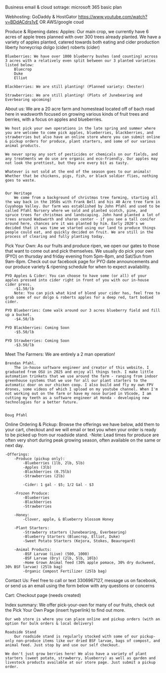 Business email & cloud sotrage: microsoft 365 basic plan

Webhosting: GoDaddy & HostGator https://www.youtube.com/watch?v=BDdACdrs1vE OR AWS/google coud



Produce & Ripening dates:
    Apples: Our main crop, we currently have 6 acres of apple trees planned with over 300 trees already planted. We have a variety of apples planted, catered towards both eating and cider production
        liberty
        honeycrisp 
        dolgo (cider)
        roberts (cider)
        

    Blueberries: We have over 1000 blueberry bushes (and counting) across 3 acres with a relatively even split between our 3 planted varieties listed below:
        Bluecrop
        Duke 
        Elliot

    Blackberries: We are still planting! (Planned variety: Chester)

    Strawberries: We are still planting! (Plots of Junebearing and Everbearing upcoming)

    
About us:
    We are a 20 acre farm and homestead located off of bach road here in wadsworth focused on growing various kinds of fruit trees and berries, with a focus on apples and blueberries. 

    We host pick your own operations in the late spring and summer where you are welcome to come pick apples, blueberries, blackberries, and strawberries but also have an online store where you can submit online & pickup orders for produce, plant starters, and some of our various animal products. 

    We never spray any sort of pesticides or chemicals on our fields, and any treatments we do use are organic and eco-friendly. Our apples may not look the prettiest, but they are every bit as tasty.

    Whatever is not sold at the end of the season goes to our animals! Whether that be chickens, pigs, fish, or black soldier flies, nothing goes to waste. 


    Our Heritage 
        We come from a background of christmas tree farming, starting all the way back in the 1950s with Frank Bell and his 40 Acre tree farm in Cuyahoga Valley. Our farm was established by John Pfahl and used to be called Pfahl Nursery where we sold and planted scotch, pine, and spruce trees for christmas and landscaping. John hand planted a lot of trees around Wadsworth and sharon center - if you see a tall conifer around here, chances are it was planted by him. Early 2020's we decided that it was time we started using our land to produce things people could eat, and quickly decided on fruit. We are still in the process of clearing and fully planting today.

Pick Your Own:
    As our fruits and produce ripen, we open our gates to those that want to come out and pick themselves. We usually do pick your own (PYO) on thursday and friday evening from 5pm-8pm, and Sat/Sun from 9am-8pm. Check out our facebook page for PYO date announcements and our produce variety & ripening schedule for when to expect availability.

    PYO Apples & Cider: You can choose to have some (or all) of your apples pressed into cider right in front of you with our in-house cider press. 
        -$1.50/lb
        Note: You can pick what kind of blend your cider has, feel free to grab some of our dolgo & roberts apples for a deep red, tart bodied cider.

    PYO Blueberries: Come walk around our 3 acres blueberry field and fill up a bucket.
        -$4.50/lb

    PYO Blackberries: Coming Soon
        -$5.50/lb

    PYO Strawberries: Coming Soon
        -$3.50/lb
    

Meet The Farmers:
    We are entirely a 2 man operation!

    Brendan Pfahl. 
        The in-house software engineer and creator of this website. I graduated from OSU in 2025 and enjoy all things tech. I make little automation trinkets that we use around the farm - ranging from indoor greenhouse systems that we use for all our plant starters to the automatic door on our chicken coop. I also build and fly my own FPV drones, some videos of which I upload on my youtube channel. When I'm not working out on the farm or have my nose buried in VScode, I am cutting my teeth as a software engineer at Honda - developing new technologies for a better future. 


    Doug Pfahl


Online Ordering & Pickup:
    Browse the offerings we have below, add them to your cart, checkout and we will email or text you when your order is ready to be picked up from our roadside stand.
        -Note: Lead times for produce are often very short during peak growing season, often available on the same or next day.

    -Offerings: 
        -Produce (pickup only):
            -Blueberries (1lb, 2lb, 5lb)
            -Apples (3lb)
            -Blackberries (0.75lb)
            -Strawberries (2lb)

            -Cider: 1 gal - $5; 1/2 Gal - $3 

        -Frozen Produce:
            -Blueberries 
            -Blackberries 
            -Strawberries 

        -Honey:
            -Clover, apple, & Blueberry blossom Honey

        -Plant Starters:
            -Strawberry starters (Junebearing, Everbearing)
            -Blueberry Starters (Bluecrop, Elliot, Duke)
            -Sweet Potato Starters (Kejora, Stokes, Beauregard)

        -Animal Products:
            -BSF Larvae (Live) (500, 1000)
            -BSF Larvae (Dry) (2lb, 5lb, 10lb)
            -Home Grown Animal feed (30% apple pomace, 30% dry duckweed, 30% BSF larvae) (25lb bag)
            -Organic Compost Fertilizer (25lb bag)


Contact Us: 
    Feel free to call or text 3306967127, message us on facebook, or send us an email using the form below with any questions or concerns


Cart:
    Checkout page (needs created)


Index summary:
    We offer pick-your-own for many of our fruits, check out the Pick Your Own Page (insert hyperlink) to find out more. 

    Our web store is where you can place online and pickup orders (with an option for bulk orders & local delivery)

    Roadside Stand 
        Our roadside stand is regularly stocked with some of our pickup-only non-produce items like our dried BSF larvae, bags of compost, and animal feed. Just stop by and use our self checkout. 

    We don't just grow berries here! We also have a variety of plant starters (sweet potato, strawberry, blueberry) as well as garden and livestock products available at our store page. Just submit a pickup order.

    







